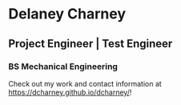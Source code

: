 # Delaney Charney
## Project Engineer | Test Engineer
### BS Mechanical Engineering

Check out my work and contact information at https://dcharney.github.io/dcharney/!



<!--
**dcharney/dcharney** is a ✨ _special_ ✨ repository because its `README.md` (this file) appears on your GitHub profile.

### Challenge Assignment #2: Professional Portfolio

This webpage was built by Delaney Charney for Challenge Assignment No.2 of the UCF Coding Bootcamp. The requirements for the assignment are detailed below.

---

## User Story

    AS AN employer
        I WANT to view a potential employee's deployed portfolio of work samples
        SO THAT I can review samples of their work and assess whether they're a good candidate for an open position

---

## Acceptance Criteria

    GIVEN I need to sample a potential employee's previous work
        WHEN I load their portfolio
            THEN I am presented with the developer's name, a recent photo, and links to sections about them, their work, and how to contact them
        WHEN I click one of the links in the navigation
            THEN the UI scrolls to the corresponding section
        WHEN I click on the link to the section about their work
            THEN the UI scrolls to a section with titled images of the developer's applications
        WHEN I am presented with the developer's first application
            THEN that application's image should be larger in size than the others
        WHEN I click on the images of the applications
            THEN I am taken to that deployed application
        WHEN I resize the page or view the site on various screens and devices
            THEN I am presented with a responsive layout that adapts to my viewport

---

## Mock-Up

![Image of sample portfolio page](https://courses.bootcampspot.com/courses/306/files/261047/download)

---

## Grading Requirements

This challenge is graded based on the following criteria:

### Technical Acceptance Criteria: 40%
    Satisfies all of the above acceptance criteria.

### Deployment: 32%
    Application deployed at live URL.
    Application loads with no errors.
    Application GitHub URL submitted.
    GitHub repository that contains application code.

### Application Quality: 15%
    Application resembles the mock-up functionality provided in the Challenge instructions.

### Repository Quality: 13%
    Repository has a unique name.
    Repository follows best practices for file structure and naming conventions.
    Repository follows best practices for class/id naming conventions, indentation, quality comments, etc.
    Repository contains multiple descriptive commit messages.
    Repository contains quality README file with description, screenshot, and link to deployed application.

-->
